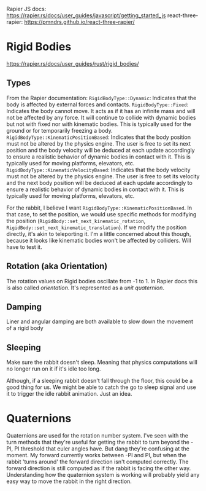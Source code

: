 Rapier JS docs: https://rapier.rs/docs/user_guides/javascript/getting_started_js
react-three-rapier: https://pmndrs.github.io/react-three-rapier/

# Rigid Bodies
https://rapier.rs/docs/user_guides/rust/rigid_bodies/

## Types
From the Rapier documentation:
`RigidBodyType::Dynamic`: Indicates that the body is affected by external forces and contacts.
`RigidBodyType::Fixed`: Indicates the body cannot move. It acts as if it has an infinite mass and will not be affected by any force. It will continue to collide with dynamic bodies but not with fixed nor with kinematic bodies. This is typically used for the ground or for temporarily freezing a body.
`RigidBodyType::KinematicPositionBased`: Indicates that the body position must not be altered by the physics engine. The user is free to set its next position and the body velocity will be deduced at each update accordingly to ensure a realistic behavior of dynamic bodies in contact with it. This is typically used for moving platforms, elevators, etc.
`RigidBodyType::KinematicVelocityBased`: Indicates that the body velocity must not be altered by the physics engine. The user is free to set its velocity and the next body position will be deduced at each update accordingly to ensure a realistic behavior of dynamic bodies in contact with it. This is typically used for moving platforms, elevators, etc.

For the rabbit, I believe I want `RigidBodyType::KinematicPositionBased`. In that case, to set the position, we would use specific methods for modifying the position (`RigidBody::set_next_kinematic_rotation`, `RigidBody::set_next_kinematic_translation`). If we modify the position directly, it's akin to teleporting it. I'm a little concerned about this though, because it looks like kinematic bodies won't be affected by colliders. Will have to test it.

## Rotation (aka Orientation)
The rotation values on Rigid bodies oscillate from -1 to 1.
In Rapier docs this is also called _orientation_. It's represented as a _unit quaternion_.

## Damping
Liner and angular damping are both available to slow down the movement of a rigid body

## Sleeping
Make sure the rabbit doesn't sleep. Meaning that physics computations will no longer run on it if it's idle too long. 

Although, if a sleeping rabbit doesn't fall through the floor, this could be a good thing for us. We might be able to catch the go to sleep signal and use it to trigger the idle rabbit animation. Just an idea.

# Quaternions
Quaternions are used for the rotation number system. I've seen with the turn methods that they're useful for getting the rabbit to turn beyond the -PI, PI threshold that euler angles have. But dang they're confusing at the moment. My forward currently works between -PI and PI, but when the rabbit 'turns around' the forward direction isn't computed correctly. The forward direction is still computed as if the rabbit is facing the other way. Understanding how the quaternion system is working will probably yield any easy way to move the rabbit in the right direction.

